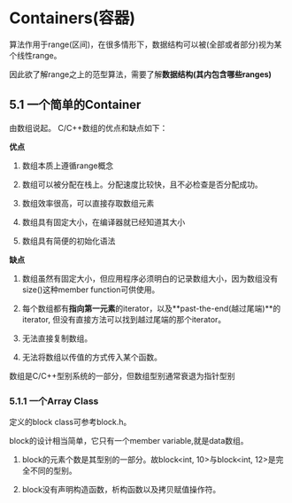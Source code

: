 # Containers(容器)

算法作用于range(区间)，在很多情形下，数据结构可以被(全部或者部分)视为某个线性range。

因此欲了解range之上的范型算法，需要了解**数据结构(其内包含哪些ranges)**

## 5.1 一个简单的Container

由数组说起。 C/C++数组的优点和缺点如下：

**优点**

1. 数组本质上遵循range概念

2. 数组可以被分配在栈上。分配速度比较快，且不必检查是否分配成功。

3. 数组效率很高，可以直接存取数组元素

4. 数组具有固定大小，在编译器就已经知道其大小

5. 数组具有简便的初始化语法

**缺点**

1. 数组虽然有固定大小，但应用程序必须明白的记录数组大小，因为数组没有size()这种member function可供使用。

2. 每个数组都有**指向第一元素**的iterator，以及**past-the-end(越过尾端)**的iterator, 但没有直接方法可以找到越过尾端的那个iterator。

3. 无法直接复制数组。

4. 无法将数组以传值的方式传入某个函数。

数组是C/C++型别系统的一部分，但数组型别通常衰退为指针型别

### 5.1.1 一个Array Class

定义的block class可参考block.h。

block的设计相当简单，它只有一个member variable,就是data数组。

1. block的元素个数是其型别的一部分。故block<int, 10>与block<int, 12>是完全不同的型别。

2. block没有声明构造函数，析构函数以及拷贝赋值操作符。